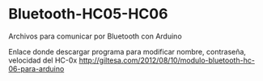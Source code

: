 # Bluetooth-HC05-HC06
Archivos para comunicar por Bluetooth con Arduino


Enlace donde descargar programa para modificar nombre, contraseña, velocidad del HC-0x
http://giltesa.com/2012/08/10/modulo-bluetooth-hc-06-para-arduino
